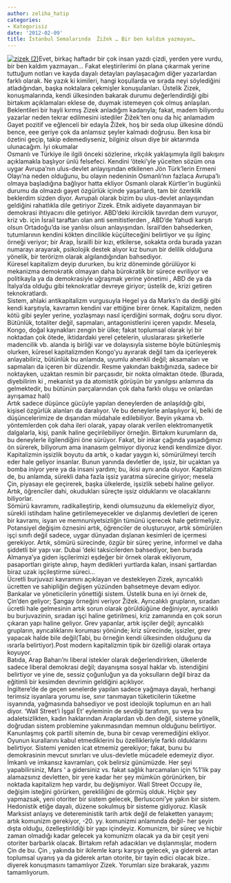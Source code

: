 ```yaml
---
author: zeliha_hatip
categories:
- Kategorisiz
date: '2012-02-09'
title: İstanbul Semalarında  Žižek … Bir ben kaldım yazmayan…
---
```


[![zizek (2)](../../../../../uploads/2012/02/zizek-2-2.jpg)](https://iktisadiyat.com/2012/02/09/istanbul-semalarinda-zizek-bir-ben-kaldim-yazmayan/zizek-2/)Evet, birkaç haftadır bir çok insan yazdı çizdi, yerden yere vurdu, bir ben kaldım yazmayan… Fakat eleştirilerimi ön plana çıkarmak yerine tuttuğum notları ve kayda dayalı detayları paylaşacağım diğer yazarlardan farklı olarak. Ne yazık ki kimileri, hangi koşullarda ve sırada neyi söylediğini atladığından, başka noktalara çekmişler konuşulanları. Üstelik Zizek, konuşmalarında, kendi ülkesinden bakarak durumu değerlendirdiği gibi birtakım açıklamaları eklese de, duymak istemeyen çok olmuş anlaşılan.  
Beklentileri bir hayli kırmış Zizek anladığım kadarıyla; fakat, madem biliyordu yazarlar neden tekrar edilmesini istediler Žižek’ten onu da hiç anlamadım  Gayet pozitif ve eğlenceli bir edayla Žižek, hoş bir seda olup ülkesine döndü bence, eee geriye çok da anlamsız şeyler kalmadı doğrusu. Ben kısa bir özetini geçip, takip edemediyseniz, bilginiz olsun diye bir aktarımda ulunacağım. İyi okumalar  
Osmanlı ve Türkiye ile ilgili önceki sözlerine, ırkçılık yaklaşımıyla ilgili bakışını açıklamakla başlıyor ünlü felsefeci. Kendini ‘öteki’yle yücelten sözüm ona uygar Avrupa’nın ulus-devlet anlayışından etkilenen Jön Türk’lerin Ermeni Olayı’na neden olduğunu, bu olayın nedeninin Osmanlı’nın fazlaca Avrupa’lı olmaya başladığına bağlıyor hatta ekliyor Osmanlı olarak Kürtler’in bugünkü durumu da olmazdı gayet özgürlük içinde yaşarlardı, tam bir özerklik beklerdim sizden diyor. Avrupalı olarak bizim bu ulus-devlet anlayışından geldiğini rahatlıkla dile getiriyor Zizek. Etnik aidiyete dayanmayan bir demokrasi ihtiyacını dile getiriyor. ABD’deki ikirciklik tavırdan dem vuruyor, kriz vb. için İsrail taraftarı olan anti semitistlerden , ABD’de Yahudi karşıtı olsun Ortadoğu’da ise yanlısı olsun anlayışından. İsrail’den bahsederken, tutumlarının kendini kökten dincilikle küçülteceğini belirtiyor ve şu ilginç örneği veriyor; bir Arap, İsrailli bir kızı, etkilerse, sokakta orda burada yazan numarayı arayarak, psikolojik destek alıyor kız bunun bir delilik olduğuna yönelik, bir terörizm olarak algılandığından bahsediyor.  
Küresel kapitalizm deyip dururken, bu kriz döneminde görülüyor ki mekanizma demokratik olmayan daha bürokratik bir sürece evriliyor ve politikayla ya da demokrasiyle uğraşmak yerine yönetimi , ABD de ya da İtalya’da olduğu gibi teknokratlar devreye giriyor; üstelik de, krizi getiren teknokratlardı.  
Sistem, ahlaki antikapitalizm vurgusuyla Hegel ya da Marks’n da dediği gibi kendi karşıtıyla, kavramın kendini var ettiğine birer örnek. Kapitalizm, neden kötü gibi şeyler yerine, yozlaşmayı nasıl içerdiğini sormak, doğru soru diyor. Bütünlük, totaliter değil, sapmaları, antagonistlerini içeren yapıdır. Mesela, Kongo, doğal kaynakları zengin bir ülke; fakat toplumsal olarak iyi bir noktadan çok ötede, iktidardaki yerel çetelerin, uluslararası şirketlerle madencilik vb. alanda iş birliği var ve dolayısıyla sisteme böyle bütünleşmiş olurken, küresel kapitalizmden Kongo’yu ayırarak değil tam da içerleyerek anlayabiliriz, bütünlük bu anlamda, uyumlu ahenkli değil; aksamaları ve sapmaları da içeren bir düzendir. Resme yakından baktığınızda, sadece bir noktayken, uzaktan resmin bir parçasıdır, bir nokta olmaktan ötede. (Burada, diyebilirim ki , mekanist ya da atomistik görüşün bir yanılgısı anlamına da gelmektedir, bu bütünün parçalarından çok daha farklı oluşu ve onlardan ayrışamaz hali)  
Artık sadece düşünce gücüyle yapılan deneylerden de anlaşıldığı gibi, kişisel özgürlük alanları da daralıyor. Ve bu deneylerle anlaşılıyor ki, belki de düşüncelerimize de dışarıdan müdahale edilebiliyor. Beyin yıkama vb. yöntemlerden çok daha ileri olarak, yapay olarak verilen elektromanyetik dalgalarla, kişi, panik haline geçirilebiliyor örneğin. Birtakım kurumların da, bu deneylerle ilgilendiğini öne sürüyor. Fakat, bir inkar çağında yaşadığımızı ön sürerek, biliyorum ama inanasım gelmiyor diyoruz kendi kendimize diyor.  
Kapitalizmin işsizlik boyutu da artık, o kadar yaygın ki, sömürülmeyi tercih eder hale geliyor insanlar. Bunun yanında devletler de, işsiz, bir uçaktan ya bomba iniyor yere ya da insani yardım; bu, ikisi aynı anda oluyor. Kapitalizm de, bu anlamda, sürekli daha fazla işsiz yaratma sürecine giriyor; mesela Çin, piyasayı ele geçirerek, başka ülkelerde, işsizlik sebebi haline geliyor. Artık, öğrenciler dahi, okudukları süreçte işsiz olduklarını ve olacaklarını biliyorlar.  
Sömürü kavramını, radikalleştirip, kendi olumsuzunu da eklemeliyiz diyor, sürekli istihdam haline getirilemeyecekler ve dışlanmış devletleri de içeren bir kavramı, isyan ve memnuniyetsizliğin tümünü içerecek hale getirmeliyiz. Potansiyel değişim öznesini artık, öğrenciler de oluşturuyor, artık sömürülen işçi sınıfı değil sadece, uygar dünyadan dışlanan kesimleri de içermesi gerekiyor. Artık, sömürü sürecinde, özgür bir süreç yerine, informel ve daha şiddetli bir yapı var. Dubai ‘deki taksicilerden bahsediyor, ben burada Almanya’ya giden işçilerimizi eşdeğer bir örnek olarak ekliyorum, pasaportları girişte alınıp, haym dedikleri yurtlarda kalan, insani şartlardan biraz uzak işçileştirme süreci…  
Ücretli burjuvazi kavramını açıklayan ve destekleyen Zizek, ayrıcalıklı ücretten ve sahipliğin değişen yüzünden bahsetmeye devam ediyor. Bankalar ve yöneticilerin yönettiği sistem. Üstelik buna en iyi örnek de, Çin’den geliyor; Şangay örneğini veriyor Žižek. Ayrıcalıklı grupların, sıradan ücretli hale gelmesinin artık sorun olarak görüldüğüne değiniyor, ayrıcalıklı bu burjuvazinin, sıradan işçi haline getirilmesi, kriz zamanında en çok sorun çıkaran yapı haline geliyor. Grev yapanlar, artık işçiler değil; ayrıcalıklı grupların, ayrıcalıklarını koruması yönünde; kriz sürecinde, işsizler, grev yapacak halde bile değil(Tabi, bu örneğin kendi ülkesinden olduğunu da ısrarla belirtiyor).Post modern kapitalizmin tipik bir özelliği olarak ortaya koyuyor.  
Batıda, Arap Baharı’nı liberal istekler olarak değerlendirirken, ülkelerde sadece liberal demokrasi değil; dayanışma sosyal haklar vb. istendiğini belirtiyor ve yine de, sessiz çoğunluğun ya da yoksulların değil biraz da eğitimli bir kesimden devrimin geldiğini açıklıyor.  
İngiltere’de de geçen senelerde yapılan sadece yağmaya dayalı, herhangi terimsiz isyanlara yorumu ise, sınır tanımayan tüketicilerin tüketme isyanında, yağmasında bahsediyor ve post ideolojik toplumun en arı hali diyor. ‘Wall Street’i İşgal Et’ eyleminin de sevdiği tarafının, şu veya bu adaletsizlikten, kadın haklarından Araplardan vb.den değil, sisteme yönelik, doğrudan sistem problemine yakınmasından memnun olduğunu belirtiyor. Kanunlaşmış çok partili sitemin de, buna bir cevap veremediğini ekliyor. Oyunun kurallarını kabul etmediklerini bu özellikleriyle farklı olduklarını belirtiyor. Sistemi yeniden icat etmemiz gerekiyor; fakat, bunu bu demokrasinin mevcut sınırları ve ulus-devletle mücadele edemeyiz diyor.  
İmkanlı ve imkansız kavramları, çok belirsiz günümüzde. Her şeyi yapabilirsiniz, Mars ‘ a gidersiniz vs. fakat sağlık harcamaları için %1’lik pay alamazsınız devletten, bir yere kadar her şey mümkün görünürken, bir noktada kapitalizm hep vardır, bu değişmiyor. Wall Street Occupy ile, değişim isteğini görürken, gerekliliğini de görmüş olduk. Hiçbir şey yapmazsak, yeni otoriter bir sistem gelecek, Berlusconi’ye yakın bir sistem. Hedonistik etiğe dayalı, düzene sokulmuş bir sisteme gidiyoruz. Klasik Marksist anlayış ve detereministik tarih artık değil de felaketten yanayım; artık komunizm gerekiyor, -20. yy. komunizmi anlamında değil- her şeyin dışta olduğu, özelleştirildiği bir yapı içindeyiz. Komunizm, bir süreç ve hiçbir zaman olmadığı kadar gelecek ya komunizm olacak ya da bir çeşit yeni otoriter barbarlık olacak. Birtakım refah adacıkları ve dışlanmışlar, modern Çin de bu. Çin , yakında bir ikilemle karşı karşıya gelecek, ya giderek artan toplumsal uyanış ya da giderek artan otorite, bir tayin edici olacak bize.. diyerek konuşmasını tamamlıyor Zizek. Yorumları size bırakarak, yazımı tamamlıyorum.